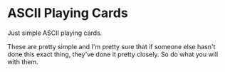 # ASCII Playing Cards

Just simple ASCII playing cards.

These are pretty simple and I'm pretty sure that if someone else hasn't done this exact thing, they've done it pretty closely. So do what you will with them.  